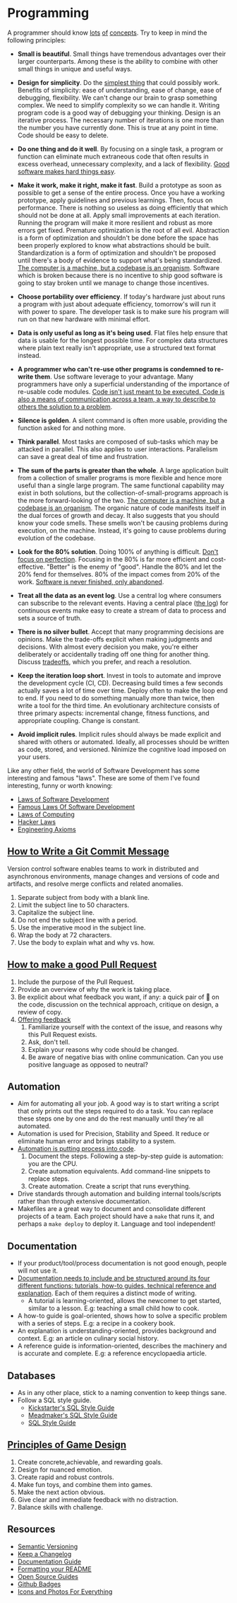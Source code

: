 # Programming

A programmer should know [lots](http://programmer.97things.oreilly.com/wiki/index.php/Contributions_Appearing_in_the_Book) [of](http://www.artima.com/weblogs/viewpost.jsp?thread=331531) [concepts](http://programmer.97things.oreilly.com/wiki/index.php/Other_Edited_Contributions). Try to keep in mind the following principles:

- **Small is beautiful**.
  Small things have tremendous advantages over their larger counterparts.
  Among these is the ability to combine with other small things in unique and useful ways.

- **Design for simplicity**.
  Do the [simplest thing](https://landing.google.com/sre/book/chapters/simplicity.html) that could possibly work.
  Benefits of simplicity: ease of understanding, ease of change, ease of debugging, flexibility.
  We can't change our brain to grasp something complex. We need to simplify complexity so we can handle it.
  Writing program code is a good way of debugging your thinking.
  Design is an iterative process. The necessary number of iterations is one more than the number you have currently done. This is true at any point in time.
  Code should be easy to delete.

- **Do one thing and do it well**.
  By focusing on a single task, a program or function can eliminate much extraneous code that often results in excess overhead, unnecessary complexity, and a lack of flexibility. [Good software makes hard things easy](https://medium.com/s/story/notes-to-myself-on-software-engineering-c890f16f4e4d).

- **Make it work, make it right, make it fast**.
  Build a prototype as soon as possible to get a sense of the entire process.
  Once you have a working prototype, apply guidelines and previous learnings. Then, focus on performance.
  There is nothing so useless as doing efficiently that which should not be done at all.
  Apply small improvements at each iteration. Running the program will make it more resilient and robust as more errors get fixed.
  Premature optimization is the root of all evil. Abstraction is a form of optimization and shouldn't be done before the space has been properly explored to know what abstractions should be built. Standardization is a form of optimization and shouldn't be proposed until there's a body of evidence to support what's being standardized.
  [The computer is a machine, but a codebase is an organism](https://meltingasphalt.com/a-codebase-is-an-organism/).
  Software which is broken because there is no incentive to ship good software is going to stay broken until we manage to change those incentives.

- **Choose portability over efficiency**.
  If today's hardware just about runs a program with just about adequate efficiency, tomorrow's will run it with power to spare.
  The developer task is to make sure his program will run on that new hardware with minimal effort.

- **Data is only useful as long as it's being used**.
  Flat files help ensure that data is usable for the longest possible time.
  For complex data structures where plain text really isn't appropriate, use a structured text format instead.

- **A programmer who can't re-use other programs is condemned to re-write them**.
  Use software leverage to your advantage.
  Many programmers have only a superficial understanding of the importance of re-usable code modules.
  [Code isn't just meant to be executed. Code is also a means of communication across a team, a way to describe to others the solution to a problem](https://medium.com/s/story/notes-to-myself-on-software-engineering-c890f16f4e4d).

- **Silence is golden**.
  A silent command is often more usable, providing the function asked for and nothing more.

- **Think parallel**.
  Most tasks are composed of sub-tasks which may be attacked in parallel.
  This also applies to user interactions.
  Parallelism can save a great deal of time and frustration.

- **The sum of the parts is greater than the whole**.
  A large application built from a collection of smaller programs is more flexible and hence more useful than a single large program.
  The same functional capability may exist in both solutions, but the collection-of-small-programs approach is the more forward-looking of the two.
  [The computer is a machine, but a codebase is an organism](https://meltingasphalt.com/a-codebase-is-an-organism/). The organic nature of code manifests itself in the dual forces of growth and decay. It also suggests that you should know your code smells. These smells won't be causing problems during execution, on the machine. Instead, it's going to cause problems during evolution of the codebase.

- **Look for the 80% solution**.
  Doing 100% of anything is difficult. [Don't focus on perfection](https://youtu.be/pYIho556BS8?list=PLypiXJdtIca7i8IrNye4IenjnUCP9LF35).
  Focusing in the 80% is far more efficient and cost-effective. "Better" is the enemy of "good".
  Handle the 80% and let the 20% fend for themselves.
  80% of the impact comes from 20% of the work.
  [Software is never finished, only abandoned](https://stackoverflow.blog/2020/02/20/requirements-volatility-is-the-core-problem-of-software-engineering/).

- **Treat all the data as an event log**.
  Use a central log where consumers can subscribe to the relevant events.
  Having a central place ([the log](https://engineering.linkedin.com/distributed-systems/log-what-every-software-engineer-should-know-about-real-time-datas-unifying)) for continuous events make easy to create a stream of data to process and sets a source of truth.

- **There is no silver bullet**.
  Accept that many programming decisions are opinions.
  Make the trade-offs explicit when making judgments and decisions. With almost every decision you make, you're either deliberately or accidentally trading off one thing for another thing.
  Discuss [tradeoffs](https://twitter.com/kelseyhightower/status/774076482637312001), which you prefer, and reach a resolution.

- **Keep the iteration loop short**.
  Invest in tools to automate and improve the development cycle (CI, CD). Decreasing build times a few seconds actually saves a lot of time over time. Deploy often to make the loop end to end. If you need to do something manually more than twice, then write a tool for the third time. An evolutionary architecture consists of three primary aspects: incremental change, fitness functions, and appropriate coupling. Change is constant.

- **Avoid implicit rules**.
  Implicit rules should always be made explicit and shared with others or automated. Ideally, all processes should be written as code, stored, and versioned. Ninimize the cognitive load imposed on your users.

Like any other field, the world of Software Development has some interesting and famous "laws". These are some of them I've found interesting, funny or worth knowing:

- [Laws of Software Development](http://www.globalnerdy.com/2007/07/18/laws-of-software-development/)
- [Famous Laws Of Software Development](https://www.timsommer.be/famous-laws-of-software-development/)
- [Laws of Computing](https://gist.github.com/sorahn/905f67acf00d6f2aa69e74a39de65941)
- [Hacker Laws](https://github.com/dwmkerr/hacker-laws)
- [Engineering Axioms](https://martinrue.com/my-engineering-axioms/)

## [How to Write a Git Commit Message](https://chris.beams.io/posts/git-commit/)

Version control software enables teams to work in distributed and asynchronous environments, manage changes and versions of code and artifacts, and resolve merge conflicts and related anomalies.

1. Separate subject from body with a blank line.
1. Limit the subject line to 50 characters.
1. Capitalize the subject line.
1. Do not end the subject line with a period.
1. Use the imperative mood in the subject line.
1. Wrap the body at 72 characters.
1. Use the body to explain what and why vs. how.

## [How to make a good Pull Request](https://github.blog/2015-01-21-how-to-write-the-perfect-pull-request/)

1. Include the purpose of the Pull Request.
1. Provide an overview of why the work is taking place.
1. Be explicit about what feedback you want, if any: a quick pair of :eyes: on the code, discussion on the technical approach, critique on design, a review of copy.
1. [Offering feedback](https://mtlynch.io/human-code-reviews-1/)
    1. Familiarize yourself with the context of the issue, and reasons why this Pull Request exists.
    1. Ask, don't tell.
    1. Explain your reasons why code should be changed.
    1. Be aware of negative bias with online communication. Can you use positive language as opposed to neutral?

## Automation

- Aim for automating all your job. A good way is to start writing a script that only prints out the steps required to do a task. You can replace these steps one by one and do the rest manually until they're all automated.
- Automation is used for Precision, Stability and Speed. It reduce or eliminate human error and brings stability to a system.
- [Automation is putting process into code](https://queue.acm.org/detail.cfm?id=3197520).
  1. Document the steps. Following a step-by-step guide is automation: you are the CPU.
  1. Create automation equivalents. Add command-line snippets to replace steps.
  1. Create automation. Create a script that runs everything.
- Drive standards through automation and building internal tools/scripts rather than through extensive documentation.
- Makefiles are a great way to document and consolidate different projects of a team. Each project should have a `make` that runs it, and perhaps a `make deploy` to deploy it. Language and tool independent!

## Documentation

- If your product/tool/process documentation is not good enough, people will not use it.
- [Documentation needs to include and be structured around its four different functions: tutorials, how-to guides, technical reference and explanation](https://documentation.divio.com/introduction/). Each of them requires a distinct mode of writing.
  - A tutorial is learning-oriented, allows the newcomer to get started, similar to a lesson. E.g: teaching a small child how to cook.
- A how-to guide is goal-oriented, shows how to solve a specific problem with a series of steps. E.g: a recipe in a cookery book.
- An explanation is understanding-oriented, provides background and context. E.g: an article on culinary social history.
- A reference guide is information-oriented, describes the machinery and is accurate and complete. E.g: a reference encyclopaedia article.

## Databases

- As in any other place, stick to a naming convention to keep things sane.
- Follow a SQL style guide.
  - [Kickstarter's SQL Style Guide](https://gist.github.com/fredbenenson/7bb92718e19138c20591)
  - [Meadmaker's SQL Style Guide](https://github.com/meadmaker/sql-style-guide)
  - [SQL Style Guide](https://www.sqlstyle.guide/)

## [Principles of Game Design](https://youtu.be/zaxAdRlyZQ8)

1. Create concrete,achievable, and rewarding goals.
1. Design for nuanced emotion.
1. Create rapid and robust controls.
1. Make fun toys, and combine them into games.
1. Make the next action obvious.
1. Give clear and immediate feedback with no distraction.
1. Balance skills with challenge.

## Resources

- [Semantic Versioning](https://semver.org/)
- [Keep a Changelog](https://keepachangelog.com/en/1.0.0/)
- [Documentation Guide](https://www.writethedocs.org/guide/#)
- [Formatting your README](https://guides.github.com/features/wikis/#Formatting-a-readme)
- [Open Source Guides](https://opensource.guide/)
- [Github Badges](https://shields.io/)
- [Icons and Photos For Everything](https://thenounproject.com/)
